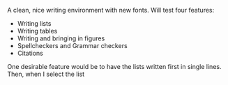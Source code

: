 A clean, nice writing environment with new fonts. Will test four features:

- Writing lists
- Writing tables
- Writing and bringing in figures
- Spellcheckers and Grammar checkers
- Citations

One desirable feature would be to have the lists written first in single lines. Then, when I select the list

